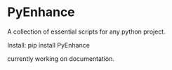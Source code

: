 # PyEnhance
A collection of essential scripts for any python project.

Install: pip install PyEnhance

currently working on documentation. 